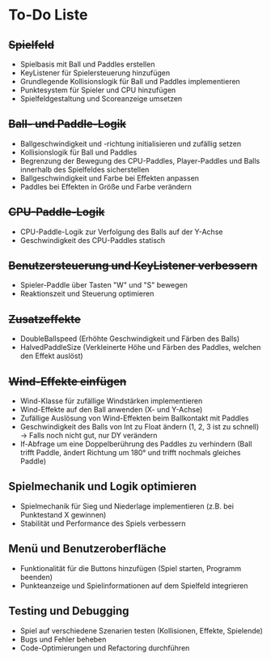 # To-Do Liste

## ~~Spielfeld~~
- Spielbasis mit Ball und Paddles erstellen
- KeyListener für Spielersteuerung hinzufügen
- Grundlegende Kollisionslogik für Ball und Paddles implementieren
- Punktesystem für Spieler und CPU hinzufügen
- Spielfeldgestaltung und Scoreanzeige umsetzen

## ~~Ball- und Paddle-Logik~~
- Ballgeschwindigkeit und -richtung initialisieren und zufällig setzen
- Kollisionslogik für Ball und Paddles
- Begrenzung der Bewegung des CPU-Paddles, Player-Paddles und Balls innerhalb des Spielfeldes sicherstellen
- Ballgeschwindigkeit und Farbe bei Effekten anpassen
- Paddles bei Effekten in Größe und Farbe verändern

## ~~CPU-Paddle-Logik~~
- CPU-Paddle-Logik zur Verfolgung des Balls auf der Y-Achse
- Geschwindigkeit des CPU-Paddles statisch

## ~~Benutzersteuerung und KeyListener verbessern~~
- Spieler-Paddle über Tasten "W" und "S" bewegen
- Reaktionszeit und Steuerung optimieren

## ~~Zusatzeffekte~~
- DoubleBallspeed (Erhöhte Geschwindigkeit und Färben des Balls)
- HalvedPaddleSize (Verkleinerte Höhe und Färben des Paddles, welchen den Effekt auslöst)

## ~~Wind-Effekte einfügen~~
- Wind-Klasse für zufällige Windstärken implementieren
- Wind-Effekte auf den Ball anwenden (X- und Y-Achse)
- Zufällige Auslösung von Wind-Effekten beim Ballkontakt mit Paddles
- Geschwindigkeit des Balls von Int zu Float ändern (1, 2, 3 ist zu schnell) -> Falls noch nicht gut, nur DY verändern
- If-Abfrage um eine Doppelberührung des Paddles zu verhindern (Ball trifft Paddle, ändert Richtung um 180° und trifft nochmals gleiches Paddle)

## Spielmechanik und Logik optimieren
- Spielmechanik für Sieg und Niederlage implementieren (z.B. bei Punktestand X gewinnen)
- Stabilität und Performance des Spiels verbessern

## Menü und Benutzeroberfläche
- Funktionalität für die Buttons hinzufügen (Spiel starten, Programm beenden)
- Punkteanzeige und Spielinformationen auf dem Spielfeld integrieren

## Testing und Debugging
- Spiel auf verschiedene Szenarien testen (Kollisionen, Effekte, Spielende)
- Bugs und Fehler beheben
- Code-Optimierungen und Refactoring durchführen
